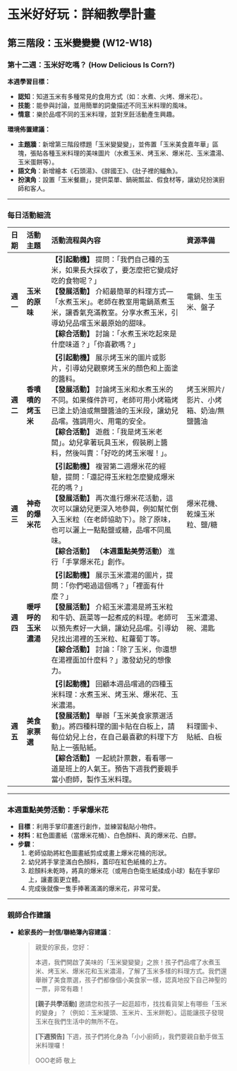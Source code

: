 # 玉米好好玩：詳細教學計畫

## 第三階段：玉米變變變 (W12-W18)
### **第十二週：玉米好吃嗎？ (How Delicious Is Corn?)**

**本週學習目標：**
*   **認知**：知道玉米有多種常見的食用方式（如：水煮、火烤、爆米花）。
*   **技能**：能參與討論，並用簡單的詞彙描述不同玉米料理的風味。
*   **情意**：樂於品嚐不同的玉米料理，並對烹飪活動產生興趣。

**環境佈置建議：**
*   **主題牆**：新增第三階段標題「玉米變變變」，並佈置「玉米美食嘉年華」區塊，張貼各種玉米料理的美味圖片（水煮玉米、烤玉米、爆米花、玉米濃湯、玉米蛋餅等）。
*   **語文角**：新增繪本《石頭湯》、《胖國王》、《肚子裡的鱷魚》。
*   **扮演角**：設置「玉米餐廳」，提供菜單、鍋碗瓢盆、假食材等，讓幼兒扮演廚師和客人。

---

### **每日活動細流**

| 日期 | 活動主題 | 活動流程與內容 | 資源準備 |
| :--- | :--- | :--- | :--- |
| **週一** | **玉米的原味** | **【引起動機】** 提問：「我們自己種的玉米，如果長大採收了，要怎麼把它變成好吃的食物呢？」<br> **【發展活動】** 介紹最簡單的料理方式—「水煮玉米」。老師在教室用電鍋蒸煮玉米，讓香氣充滿教室。分享水煮玉米，引導幼兒品嚐玉米最原始的甜味。<br> **【綜合活動】** 討論：「水煮玉米吃起來是什麼味道？」「你喜歡嗎？」 | 電鍋、生玉米、盤子 |
| **週二** | **香噴噴的烤玉米** | **【引起動機】** 展示烤玉米的圖片或影片，引導幼兒觀察烤玉米的顏色和上面塗的醬料。<br> **【發展活動】** 討論烤玉米和水煮玉米的不同。如果條件許可，老師可用小烤箱烤已塗上奶油或無鹽醬油的玉米段，讓幼兒品嚐。強調用火、用電的安全。<br> **【綜合活動】** 遊戲：「我是烤玉米老闆」。幼兒拿著玩具玉米，假裝刷上醬料，然後叫賣：「好吃的烤玉米喔！」。 | 烤玉米照片/影片、小烤箱、奶油/無鹽醬油 |
| **週三** | **神奇的爆米花** | **【引起動機】** 複習第二週爆米花的經驗，提問：「還記得玉米粒怎麼變成爆米花的嗎？」<br> **【發展活動】** 再次進行爆米花活動，這次可以讓幼兒更深入地參與，例如幫忙倒入玉米粒（在老師協助下）。除了原味，也可以灑上一點點鹽或糖，品嚐不同風味。<br> **【綜合活動】** **（本週重點美勞活動）** 進行「手掌爆米花」創作。 | 爆米花機、乾燥玉米粒、鹽/糖 |
| **週四** | **暖呼呼的玉米濃湯** | **【引起動機】** 展示玉米濃湯的圖片，提問：「你們喝過這個嗎？」「裡面有什麼？」<br> **【發展活動】** 介紹玉米濃湯是將玉米粒和牛奶、蔬菜等一起煮成的料理。老師可以預先煮好一大鍋，讓幼兒品嚐。引導幼兒找出湯裡的玉米粒、紅蘿蔔丁等。<br> **【綜合活動】** 討論：「除了玉米，你還想在湯裡面加什麼料？」激發幼兒的想像力。 | 玉米濃湯、碗、湯匙 |
| **週五** | **美食家票選** | **【引起動機】** 回顧本週品嚐過的四種玉米料理：水煮玉米、烤玉米、爆米花、玉米濃湯。<br> **【發展活動】** 舉辦「玉米美食家票選活動」。將四種料理的圖卡貼在白板上，請每位幼兒上台，在自己最喜歡的料理下方貼上一張貼紙。<br> **【綜合活動】** 一起統計票數，看看哪一道是班上的人氣王。預告下週我們要親手當小廚師，製作玉米料理。 | 料理圖卡、貼紙、白板 |

---

### **本週重點美勞活動：手掌爆米花**
*   **目標**：利用手掌印畫進行創作，並練習黏貼小物件。
*   **材料**：紅色圖畫紙（當爆米花桶）、白色顏料、真的爆米花、白膠。
*   **步驟**：
    1.  老師協助將紅色圖畫紙剪成或畫上爆米花桶的形狀。
    2.  幼兒將手掌塗滿白色顏料，蓋印在紅色紙桶的上方。
    3.  趁顏料未乾時，將真的爆米花（或用白色衛生紙揉成小球）黏在手掌印上，讓畫面更立體。
    4.  完成後就像一隻手捧著滿滿的爆米花，非常可愛。

---

### **親師合作建議**
*   **給家長的一封信/聯絡簿內容建議**：
    > 親愛的家長，您好：
    >
    > 本週，我們開啟了美味的「玉米變變變」之旅！孩子們品嚐了水煮玉米、烤玉米、爆米花和玉米濃湯，了解了玉米多樣的料理方式。我們還舉辦了美食票選，孩子們都像個小美食家一樣，認真地投下自己神聖的一票，非常有趣！
    >
    > **[親子共學活動]**
    > 邀請您和孩子一起逛超市，找找看貨架上有哪些「玉米的變身」？（例如：玉米罐頭、玉米片、玉米餅乾）。這能讓孩子發現玉米在我們生活中的無所不在。
    >
    > **[下週預告]**
    > 下週，孩子們將化身為「小小廚師」，我們要親自動手做玉米料理囉！
    >
    > OOO老師 敬上

